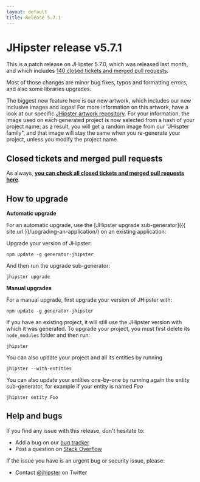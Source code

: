 ```yaml
---
layout: default
title: Release 5.7.1
---
```


JHipster release v5.7.1
==================

This is a patch release on JHipster 5.7.0, which was released last month, and which includes [140 closed tickets and merged pull requests](https://github.com/jhipster/generator-jhipster/issues?q=milestone%3A5.7.1+is%3Aclosed).

Most of those changes are minor bug fixes, typos and formatting errors, and also some libraries upgrades.

The biggest new feature here is our new artwork, which includes our new inclusive images and logos! For more information on this artwork, have a look at our specific [JHipster artwork repository](https://github.com/jhipster/jhipster-artwork). For your information, the image used on each generated project is now selected from a hash of your project name: as a result, you will get a random image from our "JHispter family", and that image will stay the same when you re-generate your project, unless you modify the project name.

Closed tickets and merged pull requests
------------
As always, __[you can check all closed tickets and merged pull requests here](https://github.com/jhipster/generator-jhipster/issues?q=milestone%3A5.7.1+is%3Aclosed)__.

How to upgrade
------------

**Automatic upgrade**

For an automatic upgrade, use the [JHipster upgrade sub-generator]({{ site.url }}/upgrading-an-application/) on an existing application:

Upgrade your version of JHipster:

```
npm update -g generator-jhipster
```

And then run the upgrade sub-generator:

```
jhipster upgrade
```

**Manual upgrades**

For a manual upgrade, first upgrade your version of JHipster with:

```
npm update -g generator-jhipster
```

If you have an existing project, it will still use the JHipster version with which it was generated.
To upgrade your project, you must first delete its `node_modules` folder and then run:

```
jhipster
```

You can also update your project and all its entities by running

```
jhipster --with-entities
```

You can also update your entities one-by-one by running again the entity sub-generator, for example if your entity is named _Foo_

```
jhipster entity Foo
```

Help and bugs
--------------

If you find any issue with this release, don't hesitate to:

- Add a bug on our [bug tracker](https://github.com/jhipster/generator-jhipster/issues?state=open)
- Post a question on [Stack Overflow](http://stackoverflow.com/tags/jhipster/info)

If the issue you have is an urgent bug or security issue, please:

- Contact [@jhipster](https://twitter.com/jhipster) on Twitter

